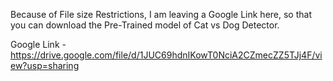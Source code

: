Because of File size Restrictions,
I am leaving a Google Link here, so that you can download the Pre-Trained model of Cat vs Dog Detector.

Google Link  -  https://drive.google.com/file/d/1JUC69hdnIKowT0NciA2CZmecZZ5TJj4F/view?usp=sharing
